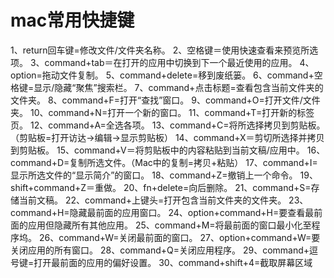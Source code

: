 # mac常用快捷键

1、return回车键=修改文件/文件夹名称。
2、空格键＝使用快速查看来预览所选项。
3、command+tab＝在打开的应用中切换到下一个最近使用的应用。
4、option=拖动文件复制。
5、command+delete=移到废纸篓。
6、command+空格键=显示/隐藏“聚焦”搜索栏。
7、command+点击标题=查看包含当前文件夹的文件夹。
8、command+F=打开“查找”窗口。
9、command+O=打开文件/文件夹。
10、command+N=打开一个新的窗口。
11、command+T=打开新的标签页。
12、command+A=全选各项。
13、command+C=将所选择拷贝到剪贴板。（剪贴板=打开访达→编辑→显示剪贴板）
14、command+X＝剪切所选择并拷贝到剪贴板。
15、command+V＝将剪贴板中的内容粘贴到当前文稿/应用中。
16、command+D=复制所选文件。（Mac中的复制=拷贝+粘贴）
17、command+I=显示所选文件的“显示简介”的窗口。
18、command+Z=撤销上一个命令。
19、shift+command+Z＝重做。
20、fn+delete=向后删除。
21、command+S=存储当前文稿。
22、command+上键头=打开包含当前文件夹的文件夹。
23、command+H=隐藏最前面的应用窗口。
24、option+command+H=要查看最前面的应用但隐藏所有其他应用。
25、command+M=将最前面的窗口最小化至程序坞。
26、command+W=关闭最前面的窗口。
27、option+command+W=要关闭应用的所有窗口。
28、command+Q=关闭应用程序。
29、command+逗号键=打开最前面的应用的偏好设置。
30、command+shift+4=截取屏幕区域